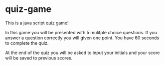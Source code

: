 # quiz-game
This is a java script quiz game!

In this game you will be presented with 5 mulitple choice questions.
If you answer a question correctly you will given one point.
You have 60 seconds to complete the quiz.

At the end of the quiz you will be asked to input your initials and your score will be saved to previous scores.

